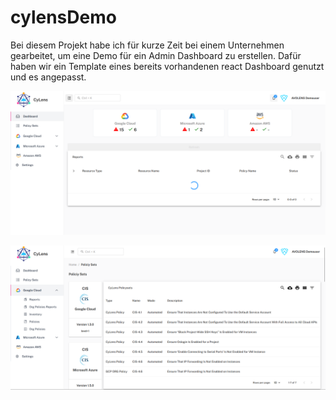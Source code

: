 # cylensDemo

Bei diesem Projekt habe ich für kurze Zeit bei einem Unternehmen gearbeitet, um eine Demo für ein Admin Dashboard zu erstellen. Dafür haben wir ein Template eines bereits vorhandenen react Dashboard genutzt und es angepasst.


![Alt text](/public/home.png)




![Alt text](/public/example.png)
